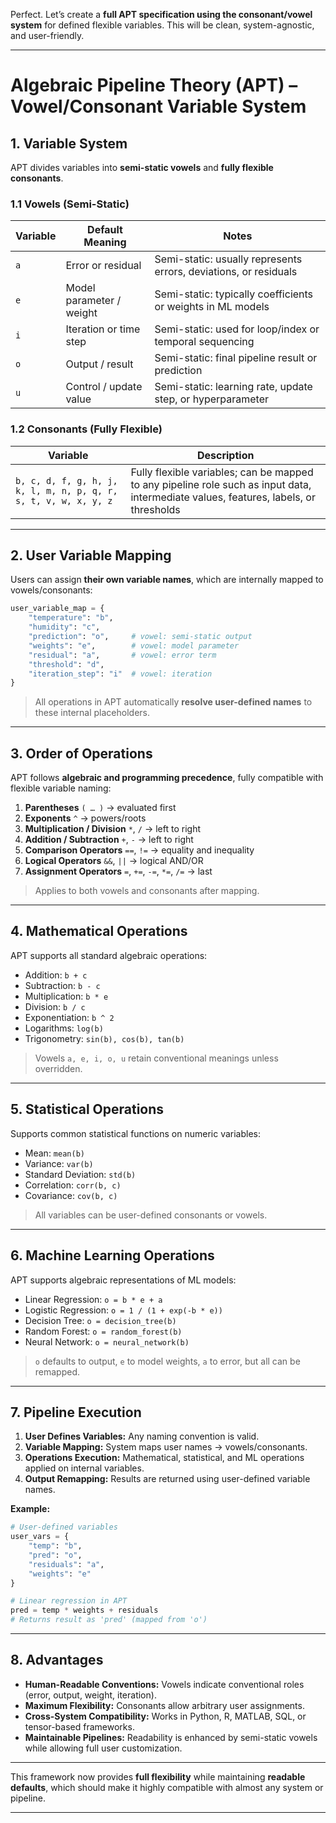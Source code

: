 Perfect. Let’s create a **full APT specification using the consonant/vowel system** for defined flexible variables. This will be clean, system-agnostic, and user-friendly.

---

# **Algebraic Pipeline Theory (APT) – Vowel/Consonant Variable System**

## **1. Variable System**

APT divides variables into **semi-static vowels** and **fully flexible consonants**.

### **1.1 Vowels (Semi-Static)**

| Variable | Default Meaning          | Notes                                                            |
| -------- | ------------------------ | ---------------------------------------------------------------- |
| `a`      | Error or residual        | Semi-static: usually represents errors, deviations, or residuals |
| `e`      | Model parameter / weight | Semi-static: typically coefficients or weights in ML models      |
| `i`      | Iteration or time step   | Semi-static: used for loop/index or temporal sequencing          |
| `o`      | Output / result          | Semi-static: final pipeline result or prediction                 |
| `u`      | Control / update value   | Semi-static: learning rate, update step, or hyperparameter       |

### **1.2 Consonants (Fully Flexible)**

| Variable                                                        | Description                                                                                                                           |
| --------------------------------------------------------------- | ------------------------------------------------------------------------------------------------------------------------------------- |
| `b, c, d, f, g, h, j, k, l, m, n, p, q, r, s, t, v, w, x, y, z` | Fully flexible variables; can be mapped to any pipeline role such as input data, intermediate values, features, labels, or thresholds |

---

## **2. User Variable Mapping**

Users can assign **their own variable names**, which are internally mapped to vowels/consonants:

```python
user_variable_map = {
    "temperature": "b",
    "humidity": "c",
    "prediction": "o",     # vowel: semi-static output
    "weights": "e",        # vowel: model parameter
    "residual": "a",       # vowel: error term
    "threshold": "d",
    "iteration_step": "i"  # vowel: iteration
}
```

> All operations in APT automatically **resolve user-defined names** to these internal placeholders.

---

## **3. Order of Operations**

APT follows **algebraic and programming precedence**, fully compatible with flexible variable naming:

1. **Parentheses** `( … )` → evaluated first
2. **Exponents** `^` → powers/roots
3. **Multiplication / Division** `*`, `/` → left to right
4. **Addition / Subtraction** `+`, `-` → left to right
5. **Comparison Operators** `==`, `!=` → equality and inequality
6. **Logical Operators** `&&`, `||` → logical AND/OR
7. **Assignment Operators** `=`, `+=`, `-=`, `*=`, `/=` → last

> Applies to both vowels and consonants after mapping.

---

## **4. Mathematical Operations**

APT supports all standard algebraic operations:

* Addition: `b + c`
* Subtraction: `b - c`
* Multiplication: `b * e`
* Division: `b / c`
* Exponentiation: `b ^ 2`
* Logarithms: `log(b)`
* Trigonometry: `sin(b), cos(b), tan(b)`

> Vowels `a, e, i, o, u` retain conventional meanings unless overridden.

---

## **5. Statistical Operations**

Supports common statistical functions on numeric variables:

* Mean: `mean(b)`
* Variance: `var(b)`
* Standard Deviation: `std(b)`
* Correlation: `corr(b, c)`
* Covariance: `cov(b, c)`

> All variables can be user-defined consonants or vowels.

---

## **6. Machine Learning Operations**

APT supports algebraic representations of ML models:

* Linear Regression: `o = b * e + a`
* Logistic Regression: `o = 1 / (1 + exp(-b * e))`
* Decision Tree: `o = decision_tree(b)`
* Random Forest: `o = random_forest(b)`
* Neural Network: `o = neural_network(b)`

> `o` defaults to output, `e` to model weights, `a` to error, but all can be remapped.

---

## **7. Pipeline Execution**

1. **User Defines Variables:** Any naming convention is valid.
2. **Variable Mapping:** System maps user names → vowels/consonants.
3. **Operations Execution:** Mathematical, statistical, and ML operations applied on internal variables.
4. **Output Remapping:** Results are returned using user-defined variable names.

**Example:**

```python
# User-defined variables
user_vars = {
    "temp": "b",
    "pred": "o",
    "residuals": "a",
    "weights": "e"
}

# Linear regression in APT
pred = temp * weights + residuals
# Returns result as 'pred' (mapped from 'o')
```

---

## **8. Advantages**

* **Human-Readable Conventions:** Vowels indicate conventional roles (error, output, weight, iteration).
* **Maximum Flexibility:** Consonants allow arbitrary user assignments.
* **Cross-System Compatibility:** Works in Python, R, MATLAB, SQL, or tensor-based frameworks.
* **Maintainable Pipelines:** Readability is enhanced by semi-static vowels while allowing full user customization.

---

This framework now provides **full flexibility** while maintaining **readable defaults**, which should make it highly compatible with almost any system or pipeline.

---